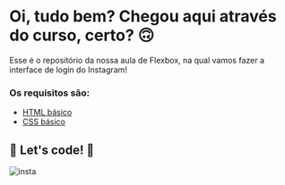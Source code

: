 # Oi, tudo bem? Chegou aqui através do curso, certo? 🙃

Esse é o repositório da nossa aula de Flexbox, na qual vamos fazer a interface de login do Instagram! 

### Os requisitos são:

* [HTML básico](https://www.w3schools.com/html/)
* [CSS básico](https://developer.mozilla.org/pt-BR/docs/Web/CSS)

## 🚀 Let's code! 🚀
![insta](https://user-images.githubusercontent.com/79231553/187530019-c6ad8f3c-6792-4a88-91c8-8e61eb5aa628.jpg)

